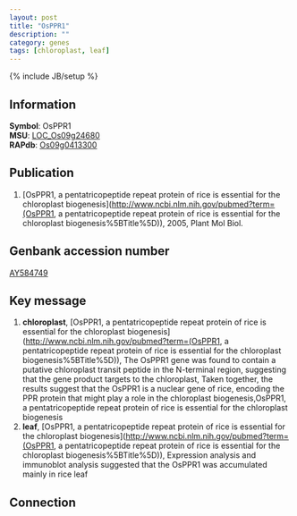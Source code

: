 ```yaml
---
layout: post
title: "OsPPR1"
description: ""
category: genes
tags: [chloroplast, leaf]
---
```

{% include JB/setup %}

## Information
__Symbol__: OsPPR1  
__MSU__: [LOC_Os09g24680](http://rice.plantbiology.msu.edu/cgi-bin/ORF_infopage.cgi?orf=LOC_Os09g24680)  
__RAPdb__: [Os09g0413300](http://rapdb.dna.affrc.go.jp/viewer/gbrowse_details/irgsp1?name=Os09g0413300)  

## Publication
1. [OsPPR1, a pentatricopeptide repeat protein of rice is essential for the chloroplast biogenesis](http://www.ncbi.nlm.nih.gov/pubmed?term=(OsPPR1, a pentatricopeptide repeat protein of rice is essential for the chloroplast biogenesis%5BTitle%5D)), 2005, Plant Mol Biol.

## Genbank accession number
[AY584749](http://www.ncbi.nlm.nih.gov/nuccore/AY584749)

## Key message
1. __chloroplast__, [OsPPR1, a pentatricopeptide repeat protein of rice is essential for the chloroplast biogenesis](http://www.ncbi.nlm.nih.gov/pubmed?term=(OsPPR1, a pentatricopeptide repeat protein of rice is essential for the chloroplast biogenesis%5BTitle%5D)),  The OsPPR1 gene was found to contain a putative chloroplast transit peptide in the N-terminal region, suggesting that the gene product targets to the chloroplast, Taken together, the results suggest that the OsPPR1 is a nuclear gene of rice, encoding the PPR protein that might play a role in the chloroplast biogenesis,OsPPR1, a pentatricopeptide repeat protein of rice is essential for the chloroplast biogenesis
2. __leaf__, [OsPPR1, a pentatricopeptide repeat protein of rice is essential for the chloroplast biogenesis](http://www.ncbi.nlm.nih.gov/pubmed?term=(OsPPR1, a pentatricopeptide repeat protein of rice is essential for the chloroplast biogenesis%5BTitle%5D)),  Expression analysis and immunoblot analysis suggested that the OsPPR1 was accumulated mainly in rice leaf

## Connection


